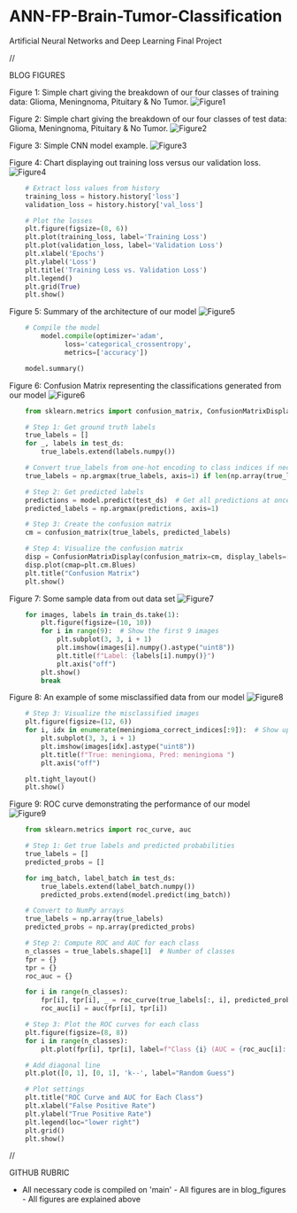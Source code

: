 # ANN-FP-Brain-Tumor-Classification

Artificial Neural Networks and Deep Learning Final Project

// 

BLOG FIGURES

Figure 1: Simple chart giving the breakdown of our four classes of training data: Glioma, Meningnoma, Pituitary & No Tumor.
![Figure1](./blog_figures/training_label_count.png)

Figure 2: Simple chart giving the breakdown of our four classes of test data: Glioma, Meningnoma, Pituitary & No Tumor.
![Figure2](./blog_figures/testing_label_count.png)

Figure 3: Simple CNN model example.
![Figure3](./blog_figures/cnn_example.png)

Figure 4: Chart displaying out training loss versus our validation loss.
![Figure4](./blog_figures/loss.png)

```python
    # Extract loss values from history
    training_loss = history.history['loss']
    validation_loss = history.history['val_loss']

    # Plot the losses
    plt.figure(figsize=(8, 6))
    plt.plot(training_loss, label='Training Loss')
    plt.plot(validation_loss, label='Validation Loss')
    plt.xlabel('Epochs')
    plt.ylabel('Loss')
    plt.title('Training Loss vs. Validation Loss')
    plt.legend()
    plt.grid(True)
    plt.show()
```

Figure 5: Summary of the architecture of our model
![Figure5](./blog_figures/model_summary.png)

```python
    # Compile the model
        model.compile(optimizer='adam',
              loss='categorical_crossentropy',
              metrics=['accuracy'])

    model.summary()
```

Figure 6: Confusion Matrix representing the classifications generated from our model
![Figure6](./blog_figures/confusion_matrix.png)

```python
    from sklearn.metrics import confusion_matrix, ConfusionMatrixDisplay

    # Step 1: Get ground truth labels
    true_labels = []
    for _, labels in test_ds:
        true_labels.extend(labels.numpy())

    # Convert true_labels from one-hot encoding to class indices if necessary
    true_labels = np.argmax(true_labels, axis=1) if len(np.array(true_labels).shape) > 1 else np.array(true_labels)

    # Step 2: Get predicted labels
    predictions = model.predict(test_ds)  # Get all predictions at once
    predicted_labels = np.argmax(predictions, axis=1)

    # Step 3: Create the confusion matrix
    cm = confusion_matrix(true_labels, predicted_labels)

    # Step 4: Visualize the confusion matrix
    disp = ConfusionMatrixDisplay(confusion_matrix=cm, display_labels=['glioma', 'meningioma', 'notumor', 'pituitary'])
    disp.plot(cmap=plt.cm.Blues)
    plt.title("Confusion Matrix")
    plt.show()
```
Figure 7: Some sample data from out data set
![Figure7](./blog_figures/sample_data.png)

```python
    for images, labels in train_ds.take(1):
        plt.figure(figsize=(10, 10))
        for i in range(9):  # Show the first 9 images
            plt.subplot(3, 3, i + 1)
            plt.imshow(images[i].numpy().astype("uint8"))
            plt.title(f"Label: {labels[i].numpy()}")
            plt.axis("off")
        plt.show()
        break
```

Figure 8: An example of some misclassified data from our model
![Figure8](./blog_figures/misclassification.png)

```python
    # Step 3: Visualize the misclassified images
    plt.figure(figsize=(12, 6))
    for i, idx in enumerate(meningioma_correct_indices[:9]):  # Show up to 9 images
        plt.subplot(3, 3, i + 1)
        plt.imshow(images[idx].astype("uint8"))
        plt.title(f"True: meningioma, Pred: meningioma ")
        plt.axis("off")

    plt.tight_layout()
    plt.show()
```

Figure 9: ROC curve demonstrating the performance of our model
![Figure9](./blog_figures/misclassification.png)

```python
    from sklearn.metrics import roc_curve, auc

    # Step 1: Get true labels and predicted probabilities
    true_labels = []
    predicted_probs = []

    for img_batch, label_batch in test_ds:
        true_labels.extend(label_batch.numpy())
        predicted_probs.extend(model.predict(img_batch))

    # Convert to NumPy arrays
    true_labels = np.array(true_labels)
    predicted_probs = np.array(predicted_probs)

    # Step 2: Compute ROC and AUC for each class
    n_classes = true_labels.shape[1]  # Number of classes
    fpr = {}
    tpr = {}
    roc_auc = {}

    for i in range(n_classes):
        fpr[i], tpr[i], _ = roc_curve(true_labels[:, i], predicted_probs[:, i])
        roc_auc[i] = auc(fpr[i], tpr[i])

    # Step 3: Plot the ROC curves for each class
    plt.figure(figsize=(8, 8))
    for i in range(n_classes):
        plt.plot(fpr[i], tpr[i], label=f"Class {i} (AUC = {roc_auc[i]:.2f})")

    # Add diagonal line
    plt.plot([0, 1], [0, 1], 'k--', label="Random Guess")

    # Plot settings
    plt.title("ROC Curve and AUC for Each Class")
    plt.xlabel("False Positive Rate")
    plt.ylabel("True Positive Rate")
    plt.legend(loc="lower right")
    plt.grid()
    plt.show()
```

//

GITHUB RUBRIC
- ﻿﻿All necessary code is compiled on 'main'
﻿﻿- All figures are in blog_figures
﻿﻿- All figures are explained above
